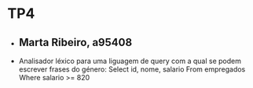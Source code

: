 # TP4

- ## **Marta Ribeiro, a95408**

- Analisador léxico para uma liguagem de query com a qual se podem escrever frases do género:
Select id, nome, salario From empregados Where salario >= 820
